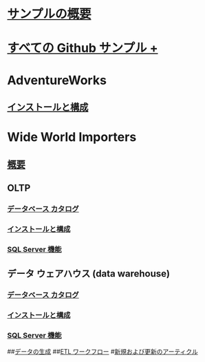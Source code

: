 # [サンプルの概要](sql-samples-where-are.md)
# [すべての Github サンプル + ](https://github.com/Microsoft/sql-server-samples/tree/master/samples)

# AdventureWorks
## [インストールと構成](adventureworks-install-configure.md)

# Wide World Importers
## [概要](wide-world-importers-what-is.md)
## OLTP
### [データベース カタログ](wide-world-importers-oltp-database-catalog.md)
### [インストールと構成](wide-world-importers-oltp-install-configure.md)
### [SQL Server 機能](wide-world-importers-oltp-use-of-sql-server-features.md)

## データ ウェアハウス (data warehouse)
### [データベース カタログ](wide-world-importers-dw-database-catalog.md)
### [インストールと構成](wide-world-importers-dw-install-configure.md)
### [SQL Server 機能](wide-world-importers-dw-use-of-sql-server-features.md)
##[データの生成](wide-world-importers-generate-data.md)
##[ETL ワークフロー](wide-world-importers-perform-etl.md)
#[新規および更新のアーティクル](new-updated-samples.md)
